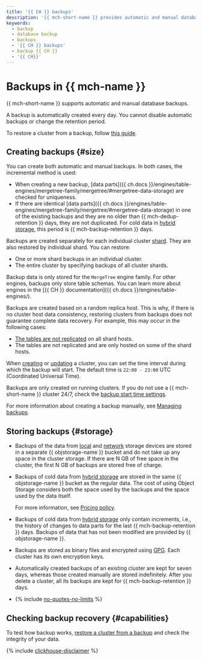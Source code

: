 ```yaml
---
title: '{{ CH }} backups'
description: '{{ mch-short-name }} provides automatic and manual database backups. Backups take up space in the storage allocated to the cluster. Backups are automatically created every day.'
keywords:
  - backup
  - database backup
  - backups
  - '{{ CH }} backups'
  - backup {{ CH }}
  - '{{ CH}}'
---
```


# Backups in {{ mch-name }}

{{ mch-short-name }} supports automatic and manual database backups.

A backup is automatically created every day. You cannot disable automatic backups or change the retention period.

To restore a cluster from a backup, follow [this guide](../operations/cluster-backups.md#restore).

## Creating backups {#size}

You can create both automatic and manual backups. In both cases, the incremental method is used:

* When creating a new backup, [data parts]({{ ch.docs }}/engines/table-engines/mergetree-family/mergetree/#mergetree-data-storage) are checked for uniqueness.
* If there are identical [data parts]({{ ch.docs }}/engines/table-engines/mergetree-family/mergetree/#mergetree-data-storage) in one of the existing backups and they are no older than {{ mch-dedup-retention }} days, they are not duplicated. For cold data in [hybrid storage](storage.md#hybrid-storage-features), this period is {{ mch-backup-retention }} days.

Backups are created separately for each individual cluster [shard](./sharding.md). They are also restored by individual shard. You can restore:

* One or more shard backups in an individual cluster.
* The entire cluster by specifying backups of all cluster shards.

Backup data is only stored for the `MergeTree` engine family. For other engines, backups only store table schemas. You can learn more about engines in the [{{ CH }} documentation]({{ ch.docs }}/engines/table-engines/).

Backups are created based on a random replica host. This is why, if there is no cluster host data consistency, restoring clusters from backups does not guarantee complete data recovery. For example, this may occur in the following cases:

* [The tables are not replicated](replication.md#replicated-tables) on all shard hosts.
* The tables are not replicated and are only hosted on some of the shard hosts.

When [creating](../operations/cluster-create.md) or [updating](../operations/update.md#change-additional-settings) a cluster, you can set the time interval during which the backup will start. The default time is `22:00 - 23:00` UTC (Coordinated Universal Time).

Backups are only created on running clusters. If you do not use a {{ mch-short-name }} cluster 24/7, check the [backup start time settings](../operations/update.md#change-additional-settings).

For more information about creating a backup manually, see [Managing backups](../operations/cluster-backups.md).

## Storing backups {#storage}

* Backups of the data from [local](storage.md) and [network](storage.md) storage devices are stored in a separate {{ objstorage-name }} bucket and do not take up any space in the cluster storage. If there are N GB of free space in the cluster, the first N GB of backups are stored free of charge.

* Backups of cold data from [hybrid storage](storage.md#hybrid-storage-features) are stored in the same {{ objstorage-name }} bucket as the regular data. The cost of using Object Storage considers both the space used by the backups and the space used by the data itself.

   For more information, see [Pricing policy](../pricing.md#rules-storage).

* Backups of cold data from [hybrid storage](storage.md#hybrid-storage-features) only contain increments, i.e., the history of changes to data parts for the last {{ mch-backup-retention }} days. Backups of data that has not been modified are provided by {{ objstorage-name }}.

* Backups are stored as binary files and encrypted using [GPG](https://en.wikipedia.org/wiki/GNU_Privacy_Guard). Each cluster has its own encryption keys.

* Automatically created backups of an existing cluster are kept for seven days, whereas those created manually are stored indefinitely. After you delete a cluster, all its backups are kept for {{ mch-backup-retention }} days.

* {% include [no-quotes-no-limits](../../_includes/mdb/backups/no-quotes-no-limits.md) %}

## Checking backup recovery {#capabilities}

To test how backup works, [restore a cluster from a backup](../operations/cluster-backups.md) and check the integrity of your data.

{% include [clickhouse-disclaimer](../../_includes/clickhouse-disclaimer.md) %}
